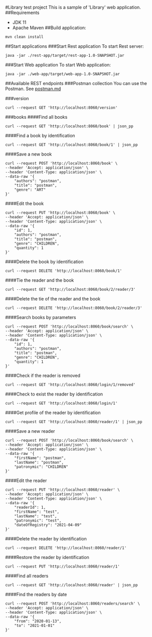 #Library test project
This is a sample of 'Library' web application.
##Requirements
 - JDK 11
 - Apache Maven
##Build application:
```
mvn clean install
```
##Start applications
###Start Rest application
To start Rest server:
```
java -jar ./rest-app/target/rest-app-1.0-SNAPSHOT.jar
```
###Start Web application
To start Web application:
```
java -jar ./web-app/target/web-app-1.0-SNAPSHOT.jar
```
##Available REST endpoints
###Postman collection
You can use the Postman.
See [postman.md](postman.md)


###version
```
curl --request GET 'http://localhost:8060/version'
```
###books
####Find all books
```
curl --request GET 'http://localhost:8060/book' | json_pp
```
####Find a book by identification
```
curl --request GET 'http://localhost:8060/book/1' | json_pp
```

####Save a new book
```
curl --request POST 'http://localhost:8060/book' \
--header 'Accept: application/json' \
--header 'Content-Type: application/json' \
--data-raw '{
	"authors": "postman",
	"title": "postman",
	"genre": "ART"
}'
```

####Edit the book
```
curl --request PUT 'http://localhost:8060/book' \
--header 'Accept: application/json' \
--header 'Content-Type: application/json' \
--data-raw '{
	"id": 1,
    "authors": "postman",
    "title": "postman",
    "genre": "CHILDREN",
    "quantity": 1
}'
```
####Delete the book by identification
```
curl --request DELETE 'http://localhost:8060/book/1'
```

####Tie the reader and the book
```
curl --request GET 'http://localhost:8060/book/2/reader/3'
```

####Delete the tie of the reader and the book
```
curl --request DELETE 'http://localhost:8060/book/2/reader/3'
```

####Search books by parameters
```
curl --request POST 'http://localhost:8060/book/search' \
--header 'Accept: application/json' \
--header 'Content-Type: application/json' \
--data-raw '{
	"id": 1,
    "authors": "postman",
    "title": "postman",
    "genre": "CHILDREN",
    "quantity": 1
}'
```
####Check if the reader is removed
```
curl --request GET 'http://localhost:8060/login/1/removed'
```

####Check to exist the reader by identification
```
curl --request GET 'http://localhost:8060/login/1'
```

####Get profile of the reader by identification
```
curl --request GET 'http://localhost:8060/reader/1' | json_pp
```

####Save a new reader
```
curl --request POST 'http://localhost:8060/book/search' \
--header 'Accept: application/json' \
--header 'Content-Type: application/json' \
--data-raw '{
    "firstName": "postman",
    "lastName": "postman",
    "patronymic": "CHILDREN"
}'
```

####Edit the reader
```
curl --request PUT 'http://localhost:8060/reader' \
--header 'Accept: application/json' \
--header 'Content-Type: application/json' \
--data-raw '{
    "readerId": 1,
    "firstName": "test",
    "lastName": "test",
    "patronymic": "test",
    "dateOfRegistry": "2021-04-09"
}'
```
####Delete the reader by identification
```
curl --request DELETE 'http://localhost:8060/reader/1'
```

####Restore the reader by identification
```
curl --request PUT 'http://localhost:8060/reader/1'
```

####Find all readers
```
curl --request GET 'http://localhost:8060/reader' | json_pp
```

####Find the readers by date
```
curl --request POST 'http://localhost:8060/readers/search' \
--header 'Accept: application/json' \
--header 'Content-Type: application/json' \
--data-raw '{
	"from": "2020-01-13",
	"to": "2021-01-01"
}'
```
